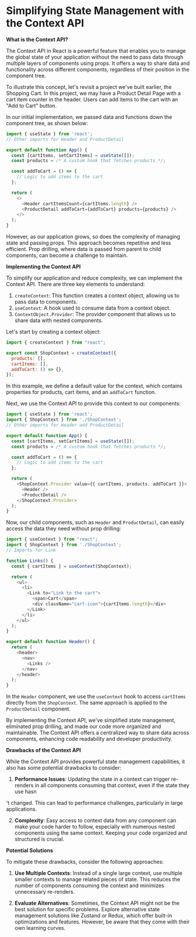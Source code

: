 # Simplifying State Management with the Context API

**What is the Context API?**

The Context API in React is a powerful feature that enables you to manage the global state of your application without the need to pass data through multiple layers of components using props. It offers a way to share data and functionality across different components, regardless of their position in the component tree.

To illustrate this concept, let's revisit a project we've built earlier, the Shopping Cart. In this project, we may have a Product Detail Page with a cart item counter in the header. Users can add items to the cart with an "Add to Cart" button.

In our initial implementation, we passed data and functions down the component tree, as shown below:

```javascript
import { useState } from 'react';
// Other imports for Header and ProductDetail

export default function App() {
  const [cartItems, setCartItems] = useState([]);
  const products = /* A custom hook that fetches products */;

  const addToCart = () => {
    // Logic to add items to the cart
  };

  return (
    <>
      <Header cartItemsCount={cartItems.length} />
      <ProductDetail addToCart={addToCart} products={products} />
    </>
  );
}
```

However, as our application grows, so does the complexity of managing state and passing props. This approach becomes repetitive and less efficient. Prop drilling, where data is passed from parent to child components, can become a challenge to maintain.

**Implementing the Context API**

To simplify our application and reduce complexity, we can implement the Context API. There are three key elements to understand:

1. `createContext`: This function creates a context object, allowing us to pass data to components.
2. `useContext`: A hook used to consume data from a context object.
3. `ContextObject.Provider`: The provider component that allows us to share data with nested components.

Let's start by creating a context object:

```javascript
import { createContext } from "react";

export const ShopContext = createContext({
  products: [],
  cartItems: [],
  addToCart: () => {},
});
```

In this example, we define a default value for the context, which contains properties for products, cart items, and an `addToCart` function.

Next, we use the Context API to provide this context to our components:

```javascript
import { useState } from 'react';
import { ShopContext } from './ShopContext';
// Other imports for Header and ProductDetail

export default function App() {
  const [cartItems, setCartItems] = useState([]);
  const products = /* A custom hook that fetches products */;

  const addToCart = () => {
    // Logic to add items to the cart
  };

  return (
    <ShopContext.Provider value={{ cartItems, products, addToCart }}>
      <Header />
      <ProductDetail />
    </ShopContext.Provider>
  );
}
```

Now, our child components, such as `Header` and `ProductDetail`, can easily access the data they need without prop drilling:

```javascript
import { useContext } from "react";
import { ShopContext } from './ShopContext';
// Imports for Link

function Links() {
  const { cartItems } = useContext(ShopContext);

  return (
    <ul>
      <li>
        <Link to="Link to the cart">
          <span>Cart</span>
          <div className="cart-icon">{cartItems.length}</div>
        </Link>
      </li>
    </ul>
  );
}

export default function Header() {
  return (
    <header>
      <nav>
        <Links />
      </nav>
    </header>
  );
}
```

In the `Header` component, we use the `useContext` hook to access `cartItems` directly from the `ShopContext`. The same approach is applied to the `ProductDetail` component.

By implementing the Context API, we've simplified state management, eliminated prop drilling, and made our code more organized and maintainable. The Context API offers a centralized way to share data across components, enhancing code readability and developer productivity.

**Drawbacks of the Context API**

While the Context API provides powerful state management capabilities, it also has some potential drawbacks to consider:

1. **Performance Issues**: Updating the state in a context can trigger re-renders in all components consuming that context, even if the state they use hasn

't changed. This can lead to performance challenges, particularly in large applications.

2. **Complexity**: Easy access to context data from any component can make your code harder to follow, especially with numerous nested components using the same context. Keeping your code organized and structured is crucial.

**Potential Solutions**

To mitigate these drawbacks, consider the following approaches:

1. **Use Multiple Contexts**: Instead of a single large context, use multiple smaller contexts to manage related pieces of state. This reduces the number of components consuming the context and minimizes unnecessary re-renders.

2. **Evaluate Alternatives**: Sometimes, the Context API might not be the best solution for specific problems. Explore alternative state management solutions like Zustand or Redux, which offer built-in optimizations and features. However, be aware that they come with their own learning curves.
